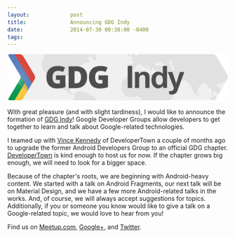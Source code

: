 ```yaml
---
layout:             post
title:              Announcing GDG Indy
date:               2014-07-30 00:38:00 -0400
tags:               
---
```


<img src="/assets/2014-07-03-announcing-gdg-indy/gdg-indy-logo.png" alt="GDG Indy" class="alignnone size-full wp-image-172" />

With great pleasure (and with slight tardiness), I would like to announce the formation of [GDG Indy](https://plus.google.com/109630468411478574147)! Google Developer Groups allow developers to get together to learn and talk about Google-related technologies.

I teamed up with [Vince Kennedy](https://twitter.com/VKennedy85) of DeveloperTown a couple of months ago to upgrade the former Android Developers Group to an official GDG chapter. [DeveloperTown](http://www.developertown.com/) is kind enough to host us for now. If the chapter grows big enough, we will need to look for a bigger space.

Because of the chapter's roots, we are beginning with Android-heavy content. We started with a talk on Android Fragments, our next talk will be on Material Design, and we have a few more Android-related talks in the works. And, of course, we will always accept suggestions for topics. Additionally, if you or someone you know would like to give a talk on a Google-related topic, we would love to hear from you!

Find us on [Meetup.com](http://www.meetup.com/indy-gdg/), [Google+](https://plus.google.com/109630468411478574147), and [Twitter](https://twitter.com/GDGIndy).
